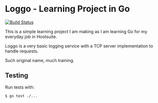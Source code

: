 # Loggo - Learning Project in Go

[![Build Status](https://travis-ci.org/francescomalatesta/loggo.svg?branch=master)](https://travis-ci.org/francescomalatesta/loggo)

This is a simple learning project I am making as I am learning Go for my everyday job in Hootsuite.

Loggo is a very basic logging service with a TCP server implementation to handle requests.

Such original name, much training.

## Testing

Run tests with:

```
$ go test ./...
```
